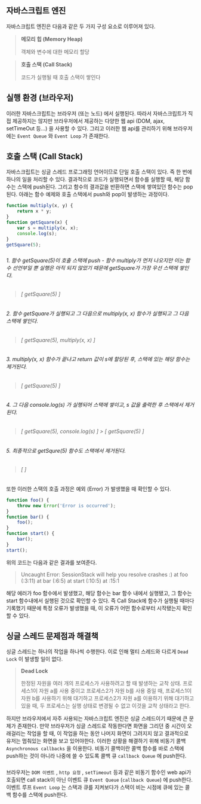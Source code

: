## 자바스크립트 엔진

자바스크립트 엔진은 다음과 같은 두 가지 구성 요소로 이루어져 있다.

> **메모리 힙 (Memory Heap)**
>
> 객체와 변수에 대한 메모리 할당

> **호출 스택 (Call Stack)**
>
> 코드가 실행될 때 호출 스택이 쌓인다

###  

## 실행 환경 (브라우저)

이러한 자바스크립트는 브라우저 (또는 노드) 에서 실행된다. 따라서 자바스크립트가 직접 제공하지는 않지만 브라우저에서 제공하는 다양한 웹 api (DOM, ajax, setTimeOut 등...) 을 사용할 수 있다. 그리고 이러한 웹 api를 관리하기 위해 브라우저에는 `Event Queue` 와 `Event Loop` 가 존재한다.

###    

## 호출 스택 (Call Stack)

자바스크립트는 싱글 스레드 프로그래밍 언어이므로 단일 호출 스택이 있다. 즉 한 번에 하나의 일을 처리할 수 있다. 결과적으로 코드가 실행되면서 함수를 실행할 때, 해당 함수는 스택에 push된다. 그리고 함수의 결과값을 반환하면 스택에 쌓여있던 함수는 pop된다. 아래는 함수 예제와 호출 스택에서 push와 pop이 발생하는 과정이다.

```javascript
function multiply(x, y) {
    return x * y;
}
function getSquare(x) {
    var s = multiply(x, x);
    console.log(s);
}
getSquare(5);
```

#####  

###### 1. 함수 getSquare(5)이 호출 스택에 push - 함수 multiply가 먼저 나오지만 이는 함수 선언부일 뿐 실행은 아직 되지 않았기 때문에 getSquare가 가장 우선 스택에 쌓인다.

> ###### [ getSquare(5) ]

###### 2. 함수 getSquare가 실행되고 그 다음으로 multiply(x, x) 함수가 실행되고 그 다음 스택에 쌓인다.

> ###### [ getSquare(5), multiply(x, x) ]

###### 3. multiply(x, x) 함수가 끝나고 return 값이 s에 할당된 후, 스택에 있는 해당 함수는 제거된다.

> ###### [ getSquare(5) ]

###### 4. 그 다음 console.log(s) 가 실행되어 스택에 쌓이고, s 값을 출력한 후 스택에서 제거된다.

> ###### [ getSquare(5), console.log(s) ] > [ getSquare(5) ]

###### 5. 최종적으로 getSqure(5) 함수도 스택에서 제거된다.

> ###### [ ]

###   

또한 이러한 스택의 호출 과정은 예외 (Error) 가 발생했을 때 확인할 수 있다.

```javascript
function foo() {
    throw new Error('Error is occurred');
}
function bar() {
    foo();
}
function start() {
    bar();
}
start();
```

위의 코드는 다음과 같은 결과를 보여준다. 

> Uncaught Error: SessionStack will help you resolve crashes :)
>     at foo (<anonymous>:3:11)
>     at bar (<anonymous>:6:5)
>     at start (<anonymous>:10:5)
>     at <anonymous>:15:1

해당 에러가 foo 함수에서 발생했고, 해당 함수는 bar 함수 내에서 실행됐고, 그 함수는 start 함수내에서 실행된 것으로 확인할 수 있다. 즉 Call Stack에 함수가 실행될 때마다 기록했기 때문에 특정 오류가 발생했을 때, 이 오류가 어떤 함수로부터 시작됐는지 확인할 수 있다.

###  

## 싱글 스레드 문제점과 해결책

싱글 스레드는 하나의 작업을 하나씩 수행한다. 이로 인해 멀티 스레드와 다르게 `Dead Lock` 이 발생할 일이 없다. 

>  **Dead Lock**
>
> 한정된 자원을 여러 개의 프로세스가 사용하려고 할 때 발생하는 교착 상태. 프로세스1이 자원 a를 사용 중이고 프로세스2가 자원 b를 사용 중일 때, 프로세스1이 자원 b를 사용하기 위해 대기하고 프로세스2가 자원 a를 이용하기 위해 대기하고 있을 때, 두 프로세스는 실행 상태로 변경될 수 없고 이것을 교착 상태라고 한다.

하지만 브라우저에서 자주 사용되는 자바스크립트 엔진은 싱글 스레드이기 때문에 큰 문제가 존재한다. 만약 브라우저가 싱글 스레드로 작동한다면 화면을 그리던 중 시간이 오래걸리는 작업을 할 때, 이 작업을 하는 동안 나머지 화면이 그려지지 않고 결과적으로 유저는 멈춰있는 화면을 보고 있어야한다. 이러한 상황을 해결하기 위해 비동기 콜백 `Asynchronous callbacks` 을 이용한다. 비동기 콜백이란 콜백 함수를 바로 스택에 push하는 것이 아니라 나중에 쓸 수 있도록 콜백 큐 `callback Queue` 에 push한다.

##### 

브라우저는 `DOM 이벤트` , `http 요청` , `setTimeout` 등과 같은 비동기 함수인 web api가 호출되면 call stack이 아닌 이벤트 큐 `Event Queue` (`callback Queue`) 에 push한다. 이벤트 루프 `Event Loop` 는 스택과 큐를 지켜보다가 스택이 비는 시점에 큐에 있는 콜백 함수를 스택에 push한다.



